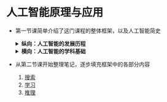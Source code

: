 # 人工智能原理与应用

- 第一节课简单介绍了这门课程的整体框架，以及人工智能简史

    <details>
    <summary><b>纵向：人工智能的发展历程</b></summary>
    
    ![history](pngs/history.png)
    
    </details>

    <details>
    <summary><b>横向：人工智能的学科基础</b></summary>
    
    ![science](pngs/science.png)
    
    </details>

- 从第二节课开始整理笔记，逐步填充框架中的各部分内容
    1. [搜索](人工智能原理/搜索/)
    2. [学习](人工智能原理/学习/)
    3. [推理](人工智能原理/推理/)